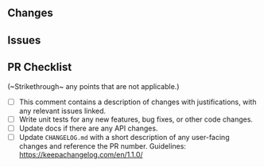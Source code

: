 ## Changes

<!--
Provide a summary of what is included in this Pull Request (PR).
-->

## Issues

<!--
Reference any issues related to this PR.
If this PR fixes any issues, [use a keyword](https://docs.github.com/en/issues/tracking-your-work-with-issues/linking-a-pull-request-to-an-issue#linking-a-pull-request-to-an-issue-using-a-keyword)
when referring to the issue.
-->

## PR Checklist

(~Strikethrough~ any points that are not applicable.)

- [ ] This comment contains a description of changes with justifications, with any relevant issues linked.
- [ ] Write unit tests for any new features, bug fixes, or other code changes.
- [ ] Update docs if there are any API changes.
- [ ] Update `CHANGELOG.md` with a short description of any user-facing changes and reference the PR number. Guidelines: https://keepachangelog.com/en/1.1.0/

